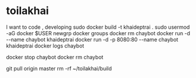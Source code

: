 # toilakhai
I want to code , developing
sudo docker build -t khaideptrai .
sudo usermod -aG docker $USER
newgrp docker
groups
docker rm chaybot
docker run -d --name chaybot khaideptrai
docker run -d -p 8080:80 --name chaybot khaideptrai
docker logs chaybot

docker stop chaybot
docker rm chaybot

git pull origin master
rm -rf ~/toilakhai/build
